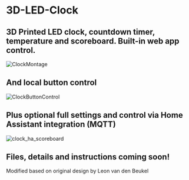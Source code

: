 # 3D-LED-Clock

## 3D Printed LED clock, countdown timer, temperature and scoreboard. Built-in web app control.
![ClockMontage](https://user-images.githubusercontent.com/55962781/107840178-8fc08d80-6d7e-11eb-80a8-227c2215a7ed.jpg)

## And local button control
![ClockButtonControl](https://user-images.githubusercontent.com/55962781/107840356-08741980-6d80-11eb-9303-f6c1c6bdb5d9.jpg)

## Plus optional full settings and control via Home Assistant integration (MQTT)
![clock_ha_scoreboard](https://user-images.githubusercontent.com/55962781/107840499-30b04800-6d81-11eb-8b5c-2a2fe1410438.jpg)

## Files, details and instructions coming soon!

Modified based on original design by Leon van den Beukel
